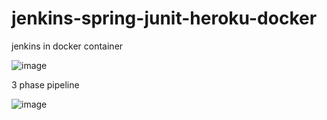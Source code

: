 # jenkins-spring-junit-heroku-docker 

jenkins in docker container

![image](https://user-images.githubusercontent.com/65347753/234992368-4565ae2e-d736-4c0b-ad74-0d2e2c4ea75c.png)

3 phase pipeline

![image](https://user-images.githubusercontent.com/65347753/234991930-7b96358c-4425-478b-814f-61a11b2195b5.png)
